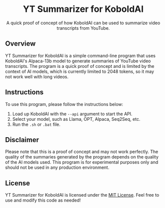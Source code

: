 <div align="center">
  <h1>YT Summarizer for KoboldAI</h1>
  <p>A quick proof of concept of how KoboldAI can be used to summarize video transcripts from YouTube.</p>
</div>

## Overview
YT Summarizer for KoboldAI is a simple command-line program that uses KoboldAI's Alpaca-13b model to generate summaries of YouTube video transcripts. The program is a quick proof of concept and is limited by the context of AI models, which is currently limited to 2048 tokens, so it may not work well with long videos.

## Instructions

To use this program, please follow the instructions below:

1. Load up KoboldAI with the `--api` argument to start the API.
2. Select your model, such as Llama, OPT, Alpaca, Seq2Seq, etc.
3. Run the `.sh` or `.bat` file.

## Disclaimer

Please note that this is a proof of concept and may not work perfectly. The quality of the summaries generated by the program depends on the quality of the AI models used. This program is for experimental purposes only and should not be used in any production environment.

## License

YT Summarizer for KoboldAI is licensed under the [MIT License](https://github.com/example/mit-license). Feel free to use and modify this code as needed!

